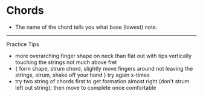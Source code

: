 # Chords

* The name of the chord tells you what base (lowest) note.

---

Practice Tips
* more overarching finger shape on neck than flat out with tips vertically touching the strings not much above fret
* { form shape, strum chord, slightly move fingers around not leaving the strings, strum, shake off your hand } try again x-times
* try two string of chords first to get formation almost right (don't strum left out string); then move to complete once comfortable
